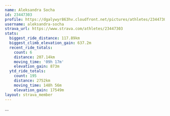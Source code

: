 ```yaml
---
name: Aleksandra Socha
id: 23447303
profile: https://dgalywyr863hv.cloudfront.net/pictures/athletes/23447303/14745546/4/large.jpg
username: aleksandra-socha
strava_url: https://www.strava.com/athletes/23447303
stats:
  biggest_ride_distance: 117.89km
  biggest_climb_elevation_gain: 637.2m
  recent_ride_totals:
    count: 6
    distance: 207.14km
    moving_time: '09h 17m'
    elevation_gain: 873m
  ytd_ride_totals:
    count: 195
    distance: 2752km
    moving_time: 148h 56m
    elevation_gain: 17549m
layout: strava_member
--- 
```

...
